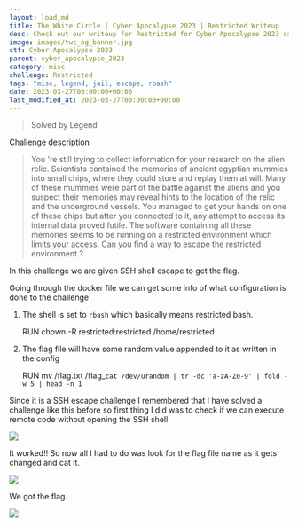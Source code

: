 ```yaml
---
layout: load_md
title: The White Circle | Cyber Apocalypse 2023 | Restricted Writeup
desc: Check out our writeup for Restricted for Cyber Apocalypse 2023 capture the flag competition.
image: images/twc_og_banner.jpg
ctf: Cyber Apocalypse 2023
parent: cyber_apocalypse_2023
category: misc
challenge: Restricted
tags: "misc, legend, jail, escape, rbash"
date: 2023-03-27T00:00:00+00:00
last_modified_at: 2023-03-27T00:00:00+00:00
---
```



> Solved by Legend

Challenge description


> You 're still trying to collect information for your research on the alien relic. Scientists contained the memories of ancient egyptian mummies into small chips, where they could store and replay them at will. Many of these mummies were part of the battle against the aliens and you suspect their memories may reveal hints to the location of the relic and the underground vessels. You managed to get your hands on one of these chips but after you connected to it, any attempt to access its internal data proved futile. The software containing all these memories seems to be running on a restricted environment which limits your access. Can you find a way to escape the restricted environment ?

In this challenge we are given SSH shell escape to get the flag.

Going through the docker file we can get some info of what configuration is done to the challenge

1. The shell is set to `rbash` which basically means restricted bash.


    RUN chown -R restricted:restricted /home/restricted


1. The flag file will have some random value appended to it as written in the config


    RUN mv /flag.txt /flag_`cat /dev/urandom | tr -dc 'a-zA-Z0-9' | fold -w 5 | head -n 1`

Since it is a SSH escape challenge I remembered that I have solved a challenge like this before so first thing I did was to check if we can execute remote code without opening the SSH shell.

![](https://i.imgur.com/KAPfFSz.png)


It worked!! So now all I had to do was look for the flag file name as it gets changed and cat it. 

![](https://i.imgur.com/6Tce4Cu.png)


We got the flag.

![](https://i.imgur.com/MQyffnB.png)

